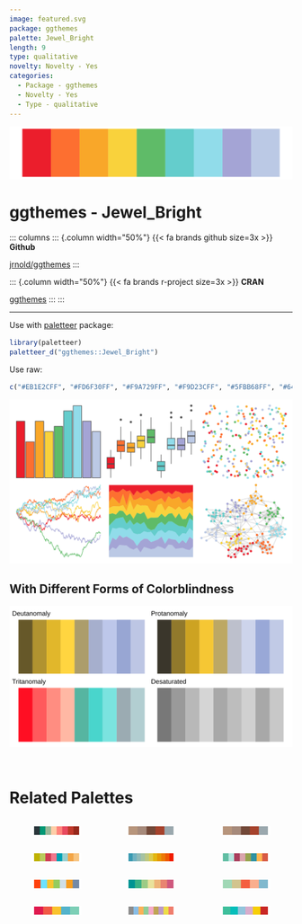 ```yaml
---
image: featured.svg
package: ggthemes
palette: Jewel_Bright
length: 9
type: qualitative
novelty: Novelty - Yes
categories:
  - Package - ggthemes
  - Novelty - Yes
  - Type - qualitative
---
```


![](featured.svg)

# ggthemes - Jewel_Bright 

::: columns
::: {.column width="50%"}
{{< fa brands github size=3x >}}
**Github**

[jrnold/ggthemes](https://github.com/jrnold/ggthemes)
:::

::: {.column width="50%"}
{{< fa brands r-project size=3x >}}
**CRAN**

[ggthemes](https://CRAN.R-project.org/package=ggthemes)
:::
:::

<hr> 

Use with [paletteer](https://emilhvitfeldt.github.io/paletteer/) package:

```r
library(paletteer)
paletteer_d("ggthemes::Jewel_Bright")
```

Use raw:

```r
c("#EB1E2CFF", "#FD6F30FF", "#F9A729FF", "#F9D23CFF", "#5FBB68FF", "#64CDCCFF", "#91DCEAFF", "#A4A4D5FF", "#BBC9E5FF")
``` 

![](examples.png) <br>

## With Different Forms of Colorblindness

![](colorblind.svg) 

<br>

# Related Palettes

<div class="list" style="display: grid; grid-template-columns: auto auto auto;"> <figure class="figure">
<a href="../../awtools/a_palette/"> <img src="../../awtools/a_palette/featured.svg" style="width: 100%;" class="figure-img"></a>
</figure> <figure class="figure">
<a href="../../ButterflyColors/hamadryas_feronia/"> <img src="../../ButterflyColors/hamadryas_feronia/featured.svg" style="width: 100%;" class="figure-img"></a>
</figure> <figure class="figure">
<a href="../../ButterflyColors/hamadryas_feronia/"> <img src="../../ButterflyColors/hamadryas_feronia/featured.svg" style="width: 100%;" class="figure-img"></a>
</figure> <figure class="figure">
<a href="../../ggthemes/Summer/"> <img src="../../ggthemes/Summer/featured.svg" style="width: 100%;" class="figure-img"></a>
</figure> <figure class="figure">
<a href="../../wesanderson/Zissou1Continuous/"> <img src="../../wesanderson/Zissou1Continuous/featured.svg" style="width: 100%;" class="figure-img"></a>
</figure> <figure class="figure">
<a href="../../MoMAColors/Lupi/"> <img src="../../MoMAColors/Lupi/featured.svg" style="width: 100%;" class="figure-img"></a>
</figure> <figure class="figure">
<a href="../../ggsci/legacy_tron/"> <img src="../../ggsci/legacy_tron/featured.svg" style="width: 100%;" class="figure-img"></a>
</figure> <figure class="figure">
<a href="../../rcartocolor/Temps/"> <img src="../../rcartocolor/Temps/featured.svg" style="width: 100%;" class="figure-img"></a>
</figure> <figure class="figure">
<a href="../../lisa/JackBush_1/"> <img src="../../lisa/JackBush_1/featured.svg" style="width: 100%;" class="figure-img"></a>
</figure> <figure class="figure">
<a href="../../PrettyCols/Lucent/"> <img src="../../PrettyCols/Lucent/featured.svg" style="width: 100%;" class="figure-img"></a>
</figure> <figure class="figure">
<a href="../../ggthemes/few_Light/"> <img src="../../ggthemes/few_Light/featured.svg" style="width: 100%;" class="figure-img"></a>
</figure> <figure class="figure">
<a href="../../waRhol/marilyn_green_62/"> <img src="../../waRhol/marilyn_green_62/featured.svg" style="width: 100%;" class="figure-img"></a>
</figure> 
</div>
